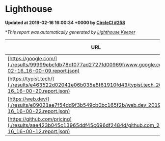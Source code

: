 
# Lighthouse

**Updated at 2019-02-16 16:00:34 +0000 by [CircleCI #258](https://circleci.com/gh/ItinerisLtd/lighthouse-keeper-example/258)**

**This report was automatically generated by [Lighthouse Keeper](https://github.com/itinerisltd/lighthouse-keeper)*

| URL | Performance | Accessibility | Best Practices | SEO | PWA | Updated At |
| --- | --- | --- | --- | --- | --- | --- |
| [https://google.com/](./results/99999ebcfdb78df077ad2727fd00969f/www.google.com_2019-02-16_16-00-09.report.json) | 0.95 | 0.71 | 0.93 | 0.8 | 0.58 | 2019-02-16T16:00:09.245Z |
| [https://typist.tech/](./results/e463522d02041e06b035e8f61910fd43/typist.tech_2019-02-16_16-00-20.report.json) | 0.97 | 0.8 | 0.71 | 1 | 0.58 | 2019-02-16T16:00:20.941Z |
| [https://web.dev/](./results/e09021ae7f54dd9f3b549cb0bc165f2b/web.dev_2019-02-16_16-00-22.report.json) | 0.92 | 0.93 | 1 | 0.91 | 1 | 2019-02-16T16:00:22.415Z |
| [https://github.com/pricing](./results/aae423b045c13965ddf45c696df2484d/github.com_2019-02-16_16-00-12.report.json) | 0.4 | 0.89 | 0.93 | 0.9 | 0.58 | 2019-02-16T16:00:12.335Z |
